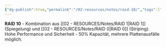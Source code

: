 ```yaml
---
{"dg-publish":true,"permalink":"/02-resources/notes/raid-10/","tags":["#raid/hybrid","#stripe-mirror-kombination","#informatik/hardware"],"noteIcon":"","updated":"2025-09-10T17:00:12.000+02:00"}
---
```



**RAID 10** - Kombination aus [[02 - RESOURCES/Notes/RAID 1\|RAID 1]] (Spiegelung) und [[02 - RESOURCES/Notes/RAID 0\|RAID 0]] (Striping).
Hohe Performance und Sicherheit - 50% Kapazität, mehrere Plattenausfälle möglich.